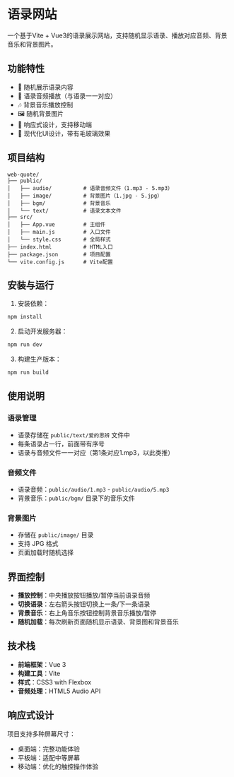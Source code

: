 # 语录网站

一个基于Vite + Vue3的语录展示网站，支持随机显示语录、播放对应音频、背景音乐和背景图片。

## 功能特性

- 🎯 随机展示语录内容
- 🎵 语录音频播放（与语录一一对应）
- 🎶 背景音乐播放控制
- 🖼️ 随机背景图片
- 📱 响应式设计，支持移动端
- 🎨 现代化UI设计，带有毛玻璃效果

## 项目结构

```
web-quote/
├── public/
│   ├── audio/          # 语录音频文件（1.mp3 - 5.mp3）
│   ├── image/          # 背景图片（1.jpg - 5.jpg）
│   ├── bgm/            # 背景音乐
│   └── text/           # 语录文本文件
├── src/
│   ├── App.vue         # 主组件
│   ├── main.js         # 入口文件
│   └── style.css       # 全局样式
├── index.html          # HTML入口
├── package.json        # 项目配置
└── vite.config.js      # Vite配置
```

## 安装与运行

1. 安装依赖：
```bash
npm install
```

2. 启动开发服务器：
```bash
npm run dev
```

3. 构建生产版本：
```bash
npm run build
```

## 使用说明

### 语录管理
- 语录存储在 `public/text/爱的思辨` 文件中
- 每条语录占一行，前面带有序号
- 语录与音频文件一一对应（第1条对应1.mp3，以此类推）

### 音频文件
- 语录音频：`public/audio/1.mp3` - `public/audio/5.mp3`
- 背景音乐：`public/bgm/` 目录下的音乐文件

### 背景图片
- 存储在 `public/image/` 目录
- 支持 JPG 格式
- 页面加载时随机选择

## 界面控制

- **播放控制**：中央播放按钮播放/暂停当前语录音频
- **切换语录**：左右箭头按钮切换上一条/下一条语录
- **背景音乐**：右上角音乐按钮控制背景音乐播放/暂停
- **随机加载**：每次刷新页面随机显示语录、背景图和背景音乐

## 技术栈

- **前端框架**：Vue 3
- **构建工具**：Vite
- **样式**：CSS3 with Flexbox
- **音频处理**：HTML5 Audio API

## 响应式设计

项目支持多种屏幕尺寸：
- 桌面端：完整功能体验
- 平板端：适配中等屏幕
- 移动端：优化的触控操作体验 